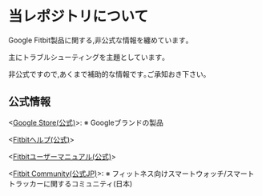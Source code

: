 # 当レポジトリについて
Google Fitbit製品に関する,非公式な情報を纏めています｡

主にトラブルシューティングを主題としています｡

非公式ですので,あくまで補助的な情報です｡ご承知おき下さい｡


## 公式情報
<[Google Store(公式)](https://store.google.com/jp/category/watches_trackers?hl=ja)>: ※ Googleブランドの製品

<[Fitbitヘルプ(公式)](https://support.google.com/fitbit/?hl=ja#topic=14236398)>

<[Fitbitユーザーマニュアル(公式)](https://support.google.com/fitbit/answer/14253977?hl=ja&ref_topic=14171668&sjid=12510442193684029254-AP)>

<[Fitbit Community(公式JP)](https://community.fitbit.com/t5/%E3%82%B3%E3%83%9F%E3%83%A5%E3%83%8B%E3%83%86%E3%82%A3/ct-p/JP)>: ※ フィットネス向けスマートウォッチ/スマートトラッカーに関するコミュニティ(日本)
